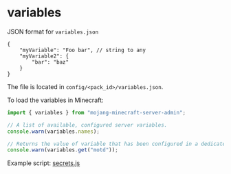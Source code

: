 # variables

JSON format for `variables.json`

```jsonc
{
    "myVariable": "Foo bar", // string to any
    "myVariable2": {
        "bar": "baz"
    }
}
```

The file is located in `config/<pack_id>/variables.json`.

To load the variables in Minecraft:

```js
import { variables } from "mojang-minecraft-server-admin";

// A list of available, configured server variables.
console.warn(variables.names);

// Returns the value of variable that has been configured in a dedicated server configuration JSON file.
console.warn(variables.get("motd"));
```

Example script: [secrets.js](./variables.js)